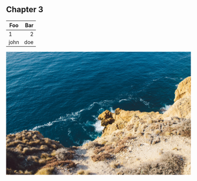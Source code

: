 ## Chapter 3

| Foo  | Bar |
| ---- | --: |
| 1    |   2 |
| john | doe |

![Some figure](image.png)
